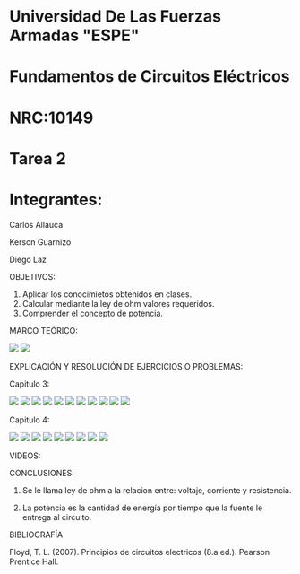 # Universidad De Las Fuerzas Armadas "ESPE"

# Fundamentos de Circuitos Eléctricos 
# NRC:10149
# Tarea 2

 # Integrantes:
 Carlos Allauca
 
 Kerson Guarnizo
 
 Diego Laz

OBJETIVOS:
1. Aplicar los conocimietos obtenidos en clases.
2. Calcular mediante la ley de ohm valores requeridos.
3. Comprender el concepto de potencia. 

MARCO TEÓRICO:

![](https://github.com/Diego-Laz/Deber-2/blob/main/mapa1.png)
![](https://github.com/Diego-Laz/Deber-2/blob/main/mapa%202.png)

EXPLICACIÓN Y RESOLUCIÓN DE EJERCICIOS O PROBLEMAS:

Capitulo 3:

![](https://github.com/Diego-Laz/Deber-2/blob/main/Captura_de_pantalla_100.png)
![](https://github.com/Diego-Laz/Deber-2/blob/main/Captura_de_pantalla_101.png)
![](https://github.com/Diego-Laz/Deber-2/blob/main/Captura_de_pantalla_102.png)
![](https://github.com/Diego-Laz/Deber-2/blob/main/Captura_de_pantalla_103.png)
![](https://github.com/Diego-Laz/Deber-2/blob/main/Captura_de_pantalla_104.png)
![](https://github.com/Diego-Laz/Deber-2/blob/main/Captura_de_pantalla_105.png)
![](https://github.com/Diego-Laz/Deber-2/blob/main/Captura_de_pantalla_106.png)
![](https://github.com/Diego-Laz/Deber-2/blob/main/Captura_de_pantalla_107.png)
![](https://github.com/Diego-Laz/Deber-2/blob/main/Captura_de_pantalla_108.png)
![](https://github.com/Diego-Laz/Deber-2/blob/main/Captura_de_pantalla_110.png)
![](https://github.com/Diego-Laz/Deber-2/blob/main/Captura_de_pantalla_111.png)

Capitulo 4:

![](https://github.com/Diego-Laz/Deber-2/blob/main/cap%201.png)
![](https://github.com/Diego-Laz/Deber-2/blob/main/cap%202.png)
![](https://github.com/Diego-Laz/Deber-2/blob/main/cap%203.png)
![](https://github.com/Diego-Laz/Deber-2/blob/main/Cap%204.png)
![](https://github.com/Diego-Laz/Deber-2/blob/main/cap%205.png)
![](https://github.com/Diego-Laz/Deber-2/blob/main/cap%206.png)
![](https://github.com/Diego-Laz/Deber-2/blob/main/cap%207.png)
![](https://github.com/Diego-Laz/Deber-2/blob/main/cap%208.png)
![](https://github.com/Diego-Laz/Deber-2/blob/main/cap%209.png)

VIDEOS:

CONCLUSIONES:

1. Se le llama ley de ohm a la relacion entre: voltaje, corriente y resistencia.
 
3. La potencia  es la cantidad de energía por  tiempo que la fuente le entrega al circuito.

BIBLIOGRAFÍA

Floyd, T. L. (2007). Principios de circuitos electricos (8.a ed.). Pearson Prentice Hall.
